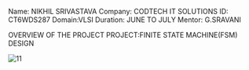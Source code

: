 Name: NIKHIL SRIVASTAVA
Company: CODTECH IT SOLUTIONS
ID: CT6WDS287
Domain:VLSI
Duration: JUNE TO JULY 
Mentor: G.SRAVANI

OVERVIEW OF THE PROJECT
PROJECT:FINITE STATE MACHINE(FSM) DESIGN

![11](https://github.com/user-attachments/assets/17158b82-70f0-470a-822b-0b98f48c9b16)

